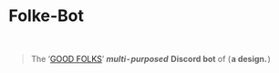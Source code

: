 # <h1>Folke-Bot</h1> <br><blockquote>The   ‘[GOOD FOLKS](http://discord.gg/vxpm8EX)’   <b>*multi* - ***purposed***    **Discord   bot**</b></b></b>   of   ( <b>a   design.</b> )</blockquote>
